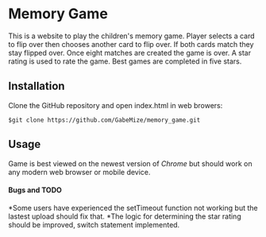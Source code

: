 # Memory Game

This is a website to play the children's memory game.  Player selects a card to flip over then chooses another card to flip over.  If both
cards match they stay flipped over.  Once eight matches are created the game is over.  A star rating is used to rate the game.  Best
games are completed in five stars.

## Installation

Clone the GitHub repository and open index.html in web browers:
```
$git clone https://github.com/GabeMize/memory_game.git
```

## Usage

Game is best viewed on the newest version of _Chrome_ but should work on any modern web browser or mobile device.

#### Bugs and TODO

*Some users have experienced the setTimeout function not working but the lastest upload should fix that.
*The logic for determining the star rating should be improved, switch statement implemented.
